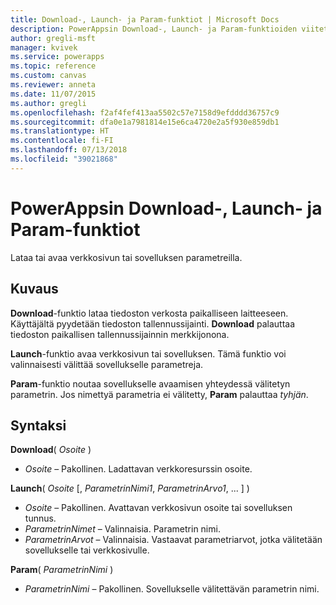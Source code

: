 ```yaml
---
title: Download-, Launch- ja Param-funktiot | Microsoft Docs
description: PowerAppsin Download-, Launch- ja Param-funktioiden viitetiedot, mukaan lukien syntaksi ja esimerkkejä
author: gregli-msft
manager: kvivek
ms.service: powerapps
ms.topic: reference
ms.custom: canvas
ms.reviewer: anneta
ms.date: 11/07/2015
ms.author: gregli
ms.openlocfilehash: f2af4fef413aa5502c57e7158d9efdddd36757c9
ms.sourcegitcommit: dfa0e1a7981814e15e6ca4720e2a5f930e859db1
ms.translationtype: HT
ms.contentlocale: fi-FI
ms.lasthandoff: 07/13/2018
ms.locfileid: "39021868"
---
```

# <a name="download-launch-and-param-functions-in-powerapps"></a>PowerAppsin Download-, Launch- ja Param-funktiot
Lataa tai avaa verkkosivun tai sovelluksen parametreilla.  

## <a name="description"></a>Kuvaus
**Download**-funktio lataa tiedoston verkosta paikalliseen laitteeseen.  Käyttäjältä pyydetään tiedoston tallennussijainti.  **Download** palauttaa tiedoston paikallisen tallennussijainnin merkkijonona.  

**Launch**-funktio avaa verkkosivun tai sovelluksen.  Tämä funktio voi valinnaisesti välittää sovellukselle parametreja.  

**Param**-funktio noutaa sovellukselle avaamisen yhteydessä välitetyn parametrin.  Jos nimettyä parametria ei välitetty, **Param** palauttaa *tyhjän*.

## <a name="syntax"></a>Syntaksi
**Download**( *Osoite* )

* *Osoite* – Pakollinen.  Ladattavan verkkoresurssin osoite.

**Launch**( *Osoite* [, *ParametrinNimi1*, *ParametrinArvo1*, ... ] )

* *Osoite* – Pakollinen.  Avattavan verkkosivun osoite tai sovelluksen tunnus.
* *ParametrinNimet* – Valinnaisia.  Parametrin nimi.
* *ParametrinArvot* – Valinnaisia.  Vastaavat parametriarvot, jotka välitetään sovellukselle tai verkkosivulle.

**Param**( *ParametrinNimi* )

* *ParametrinNimi* – Pakollinen.  Sovellukselle välitettävän parametrin nimi.

